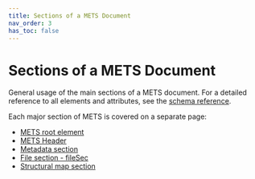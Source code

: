 ```yaml
---
title: Sections of a METS Document
nav_order: 3
has_toc: false
---
```

# Sections of a METS Document

General usage of the main sections of a METS document. For a detailed reference to all elements and attributes, see the [schema reference](https://mets.github.io/METS_v2_Docs/mets.html).


Each major section of METS is covered on a separate page:

* [METS root element](mets_sections/root_element.md)
* [METS Header](mets_sections/metsHdr.md)
* [Metadata section](mets_sections/mdSec.md)
* [File section - fileSec](mets_sections/fileSec.md)
* [Structural map section](mets_sections/structSec.md)
